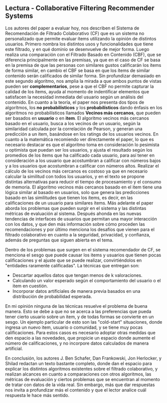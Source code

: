 ## Lectura - Collaborative Filtering Recommender Systems

Los autores del paper a evaluar hoy, nos describen el Sistema de Recomendación de Filtrado Colaborativo (CF) que es un sistema no personalizado que permite evaluar ítems utilizando la opinión de distintos usuarios. Primero nombra los distintos usos y funcionalidades que tiene este filtrado, y en qué dominio se desenvuelve de mejor forma. Luego realiza una comparación con el Filtrado Basado en Contenido (CBF), que se diferencia principalmente en las premisas, ya que en el caso de CF se basa en la premisa de que las personas con similares gustos calificarán los ítems de forma similar, en cambio el CBF se basa en que los ítems de similar contenido serán calificados de similar forma. Sin profundizar demasiado en este segundo algoritmo, nos amplia la mirada a que ambos puntos de vistas pueden ser **complementarios**, pese a que el CBF no permite capturar la calidad de los ítems, ayuda al momento de indentificar elementos que satisfacen la necesidad inmediata del usuario según un análisis del contenido.
En cuanto a la teoría, el paper nos presenta dos tipos de algorítmos, los **no probabilísticos** y los **probabilísticos** dando énfasis en los algoritmos no probabilísticos llamados **Vecinos más cercanos**, que pueden ser basados en **usuario** o en **item**. El algoritmo vecinos más cercanos basado en el usuario, busca a los vecinos de un usuario, según la similaridad calculada por la correlación de Pearson, y generan una predicción a un item, basándose en los ratings de los usuarios vecinos. En cuanto a la matemática recomiendo ver directamente el paper, lo que es necesario destacar es que el algoritmo toma en consideración lo pesimista u optimista que puedan ser los usuarios, y ajusta el resultado según los promedios de los items que ha calificado cada usuario, para así tener en consideración a los usuario que acostumbran a calificar con números bajos y a los usuarios que acostumbran a calificar con números altos. Realizar el cálculo de los vecinos más cercanos es costoso ya que en necesario calcular la similitud con todos los usuarios, y en el texto se propone distintas alternativas para reducir el tiempo de procesamiento y el consumo de memoria. El algoritmo vecinos más cercanos basado en el item tiene una lógica similar al basado en usuarios, solo que genera las predicciones basado en las similitudes que tienen los ítems, es decir, en las calificaciones de un usuario para similares ítems. 
Más adelante el paper aborda los problemas que pueden surgir en el sistema y las distintas métricas de evaluación al sistema. Después ahonda en las nuevas tendencias de interfaces de usuarios que permitan una mayor interacción con los datos, y que den más información sobre cómo proceden las recomendaciones y por último menciona los desafíos que vienen para el filtrado colaborativo en cuanto a la seguridad, privacidad, y confianza, además de preguntas que siguen abierta en el tema.

Dentro de los problemas que surgen en el sistema recomendador de CF, se menciona el sesgo que puede causar los items y usuarios que tienen pocas calificaciones y el ajuste que se puede realizar, convirtiéndolos en "entidades raramente calificadas". La técnicas que entregan son: 
- Descartar aquellos datos que tengan menos de k valoraciones.
- Calculando un valor esperado según el comportamiento del usuario o el item en cuestión.
- Incorporar datos artificiales de manera previa basados en una distribución de probabilidad esperada.

En mi opinión ninguna de las técnicas resuelve el problema de buena manera. Esto se debe a que no se acerca a las preferencias que pueda tener cierto usuario sobre un item, y de todas formas se convierte en un sesgo. Un ejemplo particular de esto son las "cold-start" situaciones, donde ingresa un nuevo item, usuario o comunidad, y se tiene muy pocas calificaciones. Para estos casos es necesario adoptar otras medidas que den espacio a las novedades, que propicie un espacio donde aumente el número de calificaciones, y no incorpore datos calculados de manera artificial.

En conclusión, los autores J. Ben Schafer, Dan Frankowski, Jon Herlocker, y Shilad redactan un texto bastante completo, donde dan el espacio para explicar los distintos algoritmos existentes sobre el filtrado colaborativo, y realizan alcances en cuanto a comparaciones con otros algoritmos, las métricas de evaluación y ciertos problemas que se encuentran al momento de tratar con datos de la vida real. Sin embargo, más que dar respuestas nos invita a profundizar más el contenido y que el lector analice cuál respuesta le hace más sentido.